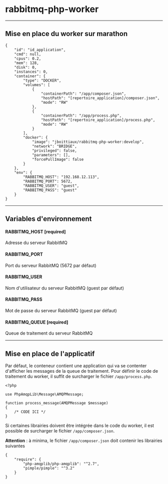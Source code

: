 
# **rabbitmq-php-worker**

----------

## Mise en place du worker sur marathon

    {
        "id": "id_application",
        "cmd": null,
        "cpus": 0.2,
        "mem": 128,
        "disk": 0,
        "instances": 0,
        "container": {
            "type": "DOCKER",
            "volumes": [
                {
                    "containerPath": "/app/composer.json",
                    "hostPath": "[repertoire_application]/composer.json",
                    "mode": "RW"
                },
                {
                    "containerPath": "/app/process.php",
                    "hostPath": "[repertoire_application]/process.php",
                    "mode": "RW"
                }
            ],
            "docker": {
                "image": "jboittiaux/rabbitmq-php-worker:develop",
                "network": "BRIDGE",
                "privileged": false,
                "parameters": [],
                "forcePullImage": false
            }
        },
        "env": {
            "RABBITMQ_HOST": "192.168.12.113",
            "RABBITMQ_PORT": 5672,
            "RABBITMQ_USER": "guest",
            "RABBITMQ_PASS": "guest"
        }
    }

----------

## Variables d'environnement

#### **RABBITMQ_HOST** [required]

Adresse du serveur RabbitMQ

#### **RABBITMQ_PORT**

Port du serveur RabbitMQ (5672 par défaut)

#### **RABBITMQ_USER**

Nom d'utilisateur du serveur RabbitMQ (guest par défaut)

#### **RABBITMQ_PASS**

Mot de passe du serveur RabbitMQ (guest par défaut)

#### **RABBITMQ_QUEUE** [required]

Queue de traitement du serveur RabbitMQ

----------

## Mise en place de l'applicatif

Par défaut, le conteneur contient une application qui va se contenter d'afficher les messages de la queue de traitement.
Pour définir le code de traitement du worker, il suffit de surcharger le fichier `/app/process.php`.

    <?php

    use PhpAmqpLib\Message\AMQPMessage;

    function process_message(AMQPMessage $message)
    {
        /* CODE ICI */
    }

Si certaines librairies doivent être intégrée dans le code du worker, il est possible de surcharger le fichier `/app/composer.json`.

**Attention** : à minima, le fichier `/app/composer.json` doit contenir les librairies suivantes

    {
        "require": {
            "php-amqplib/php-amqplib": "^2.7",
            "pimple/pimple": "^3.2"
        }
    }
